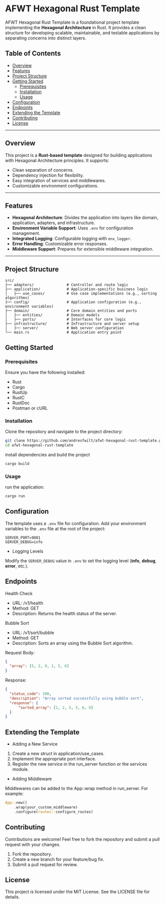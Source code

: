 # AFWT Hexagonal Rust Template

AFWT Hexagonal Rust Template is a foundational project template implementing the **Hexagonal Architecture** in Rust. It provides a clean structure for developing scalable, maintainable, and testable applications by separating concerns into distinct layers.

## Table of Contents

- [Overview](#overview)
- [Features](#features)
- [Project Structure](#project-structure)
- [Getting Started](#getting-started)
  - [Prerequisites](#prerequisites)
  - [Installation](#installation)
  - [Usage](#usage)
- [Configuration](#configuration)
- [Endpoints](#endpoints)
- [Extending the Template](#extending-the-template)
- [Contributing](#contributing)
- [License](#license)

---

## Overview

This project is a **Rust-based template** designed for building applications with Hexagonal Architecture principles. It supports:

- Clean separation of concerns.
- Dependency injection for flexibility.
- Easy integration of services and middlewares.
- Customizable environment configurations.

---

## Features

- **Hexagonal Architecture**: Divides the application into layers like domain, application, adapters, and infrastructure.
- **Environment Variable Support**: Uses `.env` for configuration management.
- **Integrated Logging**: Configurable logging with `env_logger`.
- **Error Handling**: Customizable error responses.
- **Middleware Support**: Prepares for extensible middleware integration.

---

## Project Structure

```plaintext
src/
├── adapters/               # Controller and route logic
├── application/            # Application-specific business logic
│   ├── use_cases/          # Use case implementations (e.g., sorting algorithms)
├── config/                 # Application configuration (e.g., environment variables)
├── domain/                 # Core domain entities and ports
│   ├── entities/           # Domain models
│   ├── ports/              # Interfaces for core logic
├── infrastructure/         # Infrastructure and server setup
│   ├── server/             # Web server configuration
└── main.rs                 # Application entry point
```

## Getting Started

### Prerequisites

Ensure you have the following installed:

- Rust
- Cargo
- RustUp
- RustC
- RustDoc
- Postman or cURL

### Installation

Clone the repository and navigate to the project directory:

```bash
git clone https://github.com/andresfwilt/afwt-hexagonal-rust-template.git
cd afwt-hexagonal-rust-template
```

install dependencies and build the project

```bash
cargo build
```

### Usage

run the application:

```bash
cargo run
```

## Configuration

The template uses a `.env` file for configuration. Add your environment variables to the `.env` file at the root of the project:

```.env
SERVER_PORT=9081
SERVER_DEBUG=info
```

- Logging Levels

Modify the `SERVER_DEBUG` value in `.env` to set the logging level (**info**, **debug**, **error**, etc.).

## Endpoints

Health Check

- URL: /v1/health
- Method: GET
- Description: Returns the health status of the server.

Bubble Sort

- URL: /v1/sort/bubble
- Method: GET
- Description: Sorts an array using the Bubble Sort algorithm.

Request Body:

```json
{
  "array": [5, 2, 9, 1, 5, 6]
}
```

Response:

```json
{
  "status_code": 200,
  "description": "Array sorted successfully using bubble sort",
  "response": {
      "sorted_array": [1, 2, 5, 5, 6, 9]
  }
}
```

## Extending the Template

- Adding a New Service

1. Create a new struct in application/use_cases.
2. Implement the appropriate port interface.
3. Register the new service in the run_server function or the services module.

- Adding Middleware

Middlewares can be added to the App::wrap method in run_server. For example:

```rust
App::new()
    .wrap(your_custom_middleware)
    .configure(routes::configure_routes)
```

## Contributing

Contributions are welcome! Feel free to fork the repository and submit a pull request with your changes.

1. Fork the repository.
2. Create a new branch for your feature/bug fix.
3. Submit a pull request for review.

## License

This project is licensed under the MIT License. See the LICENSE file for details.

